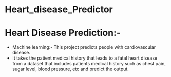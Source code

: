# Heart_disease_Predictor


# Heart Disease Prediction:-

- Machine learning:- This project predicts people with cardiovascular disease.
- It takes the patient medical history that leads to a fatal heart disease from a dataset that includes patients medical history such as chest pain, sugar level, blood pressure, etc and 
  predict the output. 
